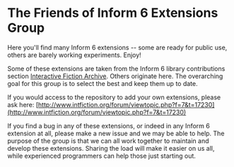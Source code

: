 The Friends of Inform 6 Extensions Group
==========

Here you'll find many Inform 6 extensions -- some are ready for public use, others are barely working experiments. Enjoy!

Some of these extensions are taken from the Inform 6 library contributions section [Interactive Fiction Archive](http://www.ifarchive.org/indexes/if-archiveXinfocomXcompilersXinform6XlibraryXcontributions.html).  Others originate here.  The overarching goal for this group is to select the best and keep them up to date.

If you would access to the repository to add your own extensions, please ask here: [http://www.intfiction.org/forum/viewtopic.php?f=7&t=17230](http://www.intfiction.org/forum/viewtopic.php?f=7&t=17230)

If you find a bug in any of these extensions, or indeed in any Inform 6 extension at all, please make a new issue and we may be able to help. The purpose of the group is that we can all work together to maintain and develop these extensions. Sharing the load will make it easier on us all, while experienced programmers can help those just starting out.
